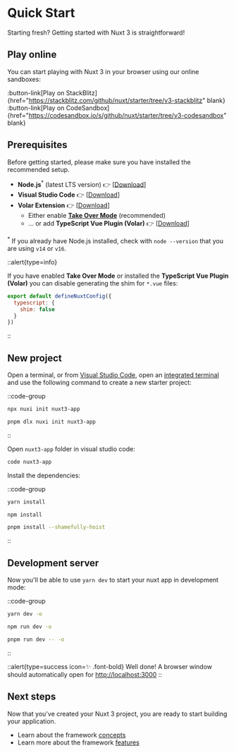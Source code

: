 # Quick Start

Starting fresh? Getting started with Nuxt 3 is straightforward!

## Play online

You can start playing with Nuxt 3 in your browser using our online sandboxes:

:button-link[Play on StackBlitz]{href="https://stackblitz.com/github/nuxt/starter/tree/v3-stackblitz" blank}
:button-link[Play on CodeSandbox]{href="https://codesandbox.io/s/github/nuxt/starter/tree/v3-codesandbox" blank}

## Prerequisites

Before getting started, please make sure you have installed the recommended setup.

* **Node.js**<sup>*</sup> (latest LTS version) 👉 [[Download](https://nodejs.org/en/download/)]
* **Visual Studio Code** 👉 [[Download](https://code.visualstudio.com/)]
* **Volar Extension** 👉 [[Download](https://marketplace.visualstudio.com/items?itemName=johnsoncodehk.volar)]
  * Either enable [**Take Over Mode**](https://github.com/johnsoncodehk/volar/discussions/471) (recommended)
  * ... or add **TypeScript Vue Plugin (Volar)** 👉 [[Download](https://marketplace.visualstudio.com/items?itemName=johnsoncodehk.vscode-typescript-vue-plugin)]

<sup>*</sup> If you already have Node.js installed, check with `node --version` that you are using `v14` or `v16`.

::alert{type=info}

If you have enabled **Take Over Mode** or installed the **TypeScript Vue Plugin (Volar)** you can disable generating the shim for `*.vue` files:

```js
export default defineNuxtConfig({
  typescript: {
    shim: false
  }
})
```

::

## New project

Open a terminal, or from [Visual Studio Code](https://code.visualstudio.com/), open an [integrated terminal](https://code.visualstudio.com/docs/editor/integrated-terminal) and use the following command to create a new starter project:

::code-group

```bash [npx]
npx nuxi init nuxt3-app
```

```bash [pnpm]
pnpm dlx nuxi init nuxt3-app
```

::

Open `nuxt3-app` folder in visual studio code:

```bash
code nuxt3-app
```

Install the dependencies:

::code-group

```bash [yarn]
yarn install
```

```bash [npm]
npm install
```

```bash [pnpm]
pnpm install --shamefully-hoist
```

::

## Development server

Now you'll be able to use `yarn dev` to start your nuxt app in development mode:

::code-group

```bash [yarn]
yarn dev -o
```

```bash [npm]
npm run dev -o
```

```bash [pnpm]
pnpm run dev -- -o
```

::

::alert{type=success icon=✨ .font-bold}
Well done! A browser window should automatically open for <http://localhost:3000>
::

## Next steps

Now that you've created your Nuxt 3 project, you are ready to start building your application.

* Learn about the framework [concepts](/guide/concepts)
* Learn more about the framework [features](/guide/features)
